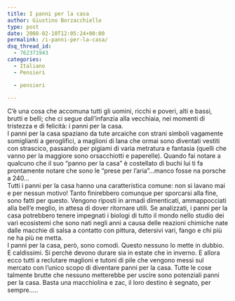 ```yaml
---
title: I panni per la casa
author: Giustino Borzacchiello
type: post
date: 2008-02-10T12:05:24+00:00
permalink: /i-panni-per-la-casa/
dsq_thread_id:
  - 762371943
categories:
  - Italiano
  - Pensieri

  - pensieri

---
```

C&#8217;è una cosa che accomuna tutti gli uomini, ricchi e poveri, alti e bassi, brutti e belli; che ci segue dall&#8217;infanzia alla vecchiaia, nei momenti di tristezza e di felicità: i panni per la casa.  
I panni per la casa spaziano da tute arcaiche con strani simboli vagamente somiglianti a geroglifici, a maglioni di lana che ormai sono diventati vestiti con strascico, passando per pigiami di varia metratura e fantasia (quelli che vanno per la maggiore sono orsacchiotti e paperelle). Quando fai notare a qualcuno che il suo &#8220;panno per la casa&#8221; è costellato di buchi lui ti fa prontamente notare che sono le &#8220;prese per l&#8217;aria&#8221;&#8230;manco fosse na porsche a 240&#8230;  
Tutti i panni per la casa hanno una caratteristica comune: non si lavano mai e per nessun motivo! Tanto finirebbero comunque per sporcarsi alla fine, sono fatti per questo. Vengono riposti in armadi dimenticati, ammappocciati alla bell&#8217;e meglio, in attesa di dover ritornare utili. Se analizzati, i panni per la casa potrebbero tenere impegnati i biologi di tutto il mondo nello studio dei vari ecosistemi che sono nati negli anni a causa delle reazioni chimiche nate dalle macchie di salsa a contatto con pittura, detersivi vari, fango e chi più ne ha più ne metta.  
I panni per la casa, però, sono comodi. Questo nessuno lo mette in dubbio. E caldissimi. Si perchè devono durare sia in estate che in inverno. E allora ecco tutti a reclutare maglioni e tutoni di pile che vengono messi sul mercato con l&#8217;unico scopo di diventare panni per la casa. Tutte le cose talmente brutte che nessuno metterebbe per uscire sono potenziali panni per la casa. Basta una macchiolina e zac, il loro destino è segnato, per sempre&#8230;..